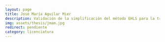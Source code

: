 ```yaml
---
layout: page
title: José María Aguilar Mier
description: Validación de la simplificación del método EHLS para la transferencia de calor a través de la envolvente de una edificación  
img: assets/thesis/jmam.jpg
redirect: pendiente
category: licenciatura
---
```

